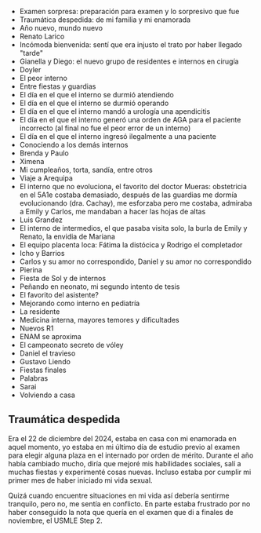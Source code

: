 - Examen sorpresa: preparación para examen y lo sorpresivo que fue 
- Traumática despedida: de mi familia y mi enamorada 
- Año nuevo, mundo nuevo 
- Renato Larico 
- Incómoda bienvenida: sentí que era injusto el trato por haber llegado "tarde" 
- Gianella y Diego: el nuevo grupo de residentes e internos en cirugía 
- Doyler
- El peor interno 
- Entre fiestas y guardias 
- El día en el que el interno se durmió atendiendo 
- El día en el que el interno se durmió operando 
- El día en el que el interno mandó a urología una apendicitis 
- El día en el que el interno generó una orden de AGA para el paciente incorrecto (al final no fue el peor error de un interno) 
- El día en el que el interno ingresó ilegalmente a una paciente 
- Conociendo a los demás internos 
- Brenda y Paulo 
- Ximena 
- Mi cumpleaños, torta, sandía, entre otros 
- Viaje a Arequipa 
- El interno que no evoluciona, el favorito del doctor Mueras: obstetricia en el 5A1e costaba demasiado, después de las guardias me dormía evolucionando (dra. Cachay), me esforzaba pero me costaba, admiraba a Emily y Carlos, me mandaban a hacer las hojas de altas 
- Luis Grandez 
- El interno de intermedios, el que pasaba visita solo, la burla de Emily y Renato, la envidia de Mariana 
- El equipo placenta loca: Fátima la distócica y Rodrigo el completador 
- Icho y Barrios 
- Carlos y su amor no correspondido, Daniel y su amor no correspondido 
- Pierina 
- Fiesta de Sol y de internos 
- Peñando en neonato, mi segundo intento de tesis 
- El favorito del asistente? 
- Mejorando como interno en pediatría 
- La residente 
- Medicina interna, mayores temores y dificultades 
- Nuevos R1 
- ENAM se aproxima 
- El campeonato secreto de vóley 
- Daniel el travieso 
- Gustavo Liendo 
- Fiestas finales 
- Palabras 
- Sarai 
- Volviendo a casa

## Traumática despedida

Era el 22 de diciembre del 2024, estaba en casa con mi enamorada en aquel momento, yo estaba en mi último día de estudio previo al examen para elegir alguna plaza en el internado por orden de mérito. Durante el año había cambiado mucho, diría que mejoré mis habilidades sociales, salí a muchas fiestas y experimenté cosas nuevas. Incluso estaba por cumplir mi primer mes de haber iniciado mi vida sexual.

Quizá cuando encuentre situaciones en mi vida así debería sentirme tranquilo, pero no, me sentía en conflicto. En parte estaba frustrado por no haber conseguido la nota que quería en el examen que di a finales de noviembre, el USMLE Step 2. 